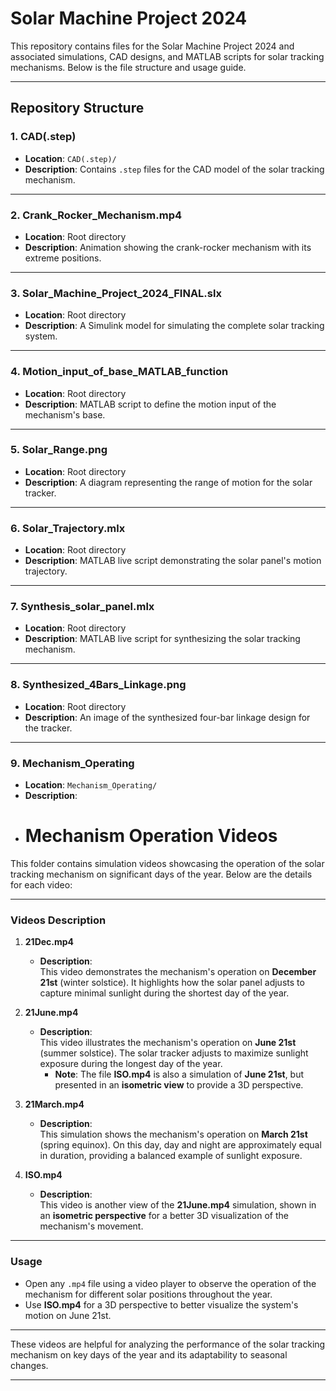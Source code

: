 # **Solar Machine Project 2024**

This repository contains files for the Solar Machine Project 2024 and associated simulations, CAD designs, and MATLAB scripts for solar tracking mechanisms. Below is the file structure and usage guide.

---

## **Repository Structure**

### **1. CAD(.step)**
- **Location**: `CAD(.step)/`
- **Description**: Contains `.step` files for the CAD model of the solar tracking mechanism.

---

### **2. Crank_Rocker_Mechanism.mp4**
- **Location**: Root directory
- **Description**: Animation showing the crank-rocker mechanism with its extreme positions.

---

### **3. Solar_Machine_Project_2024_FINAL.slx**
- **Location**: Root directory
- **Description**: A Simulink model for simulating the complete solar tracking system.

---

### **4. Motion_input_of_base_MATLAB_function**
- **Location**: Root directory
- **Description**: MATLAB script to define the motion input of the mechanism's base.

---

### **5. Solar_Range.png**
- **Location**: Root directory
- **Description**: A diagram representing the range of motion for the solar tracker.

---

### **6. Solar_Trajectory.mlx**
- **Location**: Root directory
- **Description**: MATLAB live script demonstrating the solar panel's motion trajectory.

---

### **7. Synthesis_solar_panel.mlx**
- **Location**: Root directory
- **Description**: MATLAB live script for synthesizing the solar tracking mechanism.

---

### **8. Synthesized_4Bars_Linkage.png**
- **Location**: Root directory
- **Description**: An image of the synthesized four-bar linkage design for the tracker.

---

### **9. Mechanism_Operating**
- **Location**: `Mechanism_Operating/`
- **Description**:
- # **Mechanism Operation Videos**

This folder contains simulation videos showcasing the operation of the solar tracking mechanism on significant days of the year. Below are the details for each video:

---

### **Videos Description**

1. **21Dec.mp4**  
   - **Description**:  
     This video demonstrates the mechanism's operation on **December 21st** (winter solstice). It highlights how the solar panel adjusts to capture minimal sunlight during the shortest day of the year.

2. **21June.mp4**  
   - **Description**:  
     This video illustrates the mechanism's operation on **June 21st** (summer solstice). The solar tracker adjusts to maximize sunlight exposure during the longest day of the year.  
     - **Note**: The file **ISO.mp4** is also a simulation of **June 21st**, but presented in an **isometric view** to provide a 3D perspective.

3. **21March.mp4**  
   - **Description**:  
     This simulation shows the mechanism's operation on **March 21st** (spring equinox). On this day, day and night are approximately equal in duration, providing a balanced example of sunlight exposure.

4. **ISO.mp4**  
   - **Description**:  
     This video is another view of the **21June.mp4** simulation, shown in an **isometric perspective** for a better 3D visualization of the mechanism's movement.

---

### **Usage**
- Open any `.mp4` file using a video player to observe the operation of the mechanism for different solar positions throughout the year.
- Use **ISO.mp4** for a 3D perspective to better visualize the system's motion on June 21st.

---

These videos are helpful for analyzing the performance of the solar tracking mechanism on key days of the year and its adaptability to seasonal changes.

---
